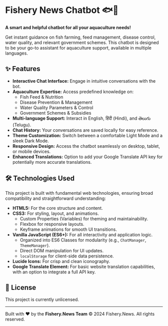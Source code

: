 # Fishery News Chatbot 🐟💬

**A smart and helpful chatbot for all your aquaculture needs!**

Get instant guidance on fish farming, feed management, disease control, water quality, and relevant government schemes. This chatbot is designed to be your go-to assistant for aquaculture support, available in multiple languages.

## ✨ Features

* **Interactive Chat Interface:** Engage in intuitive conversations with the bot.
* **Aquaculture Expertise:** Access predefined knowledge on:
    * Fish Feed & Nutrition
    * Disease Prevention & Management
    * Water Quality Parameters & Control
    * Government Schemes & Subsidies
* **Multi-language Support:** Interact in English, हिंदी (Hindi), and తెలుగు (Telugu).
* **Chat History:** Your conversations are saved locally for easy reference.
* **Theme Customization:** Switch between a comfortable Light Mode and a sleek Dark Mode.
* **Responsive Design:** Access the chatbot seamlessly on desktop, tablet, or mobile devices.
* **Enhanced Translations:** Option to add your Google Translate API key for potentially more accurate translations.

## 🛠️ Technologies Used

This project is built with fundamental web technologies, ensuring broad compatibility and straightforward understanding:

* **HTML5:** For the core structure and content.
* **CSS3:** For styling, layout, and animations.
    * Custom Properties (Variables) for theming and maintainability.
    * Flexbox for responsive layouts.
    * Keyframe animations for smooth UI transitions.
* **Vanilla JavaScript (ES6+):** For all interactivity and application logic.
    * Organized into ES6 Classes for modularity (e.g., `ChatManager`, `ThemeManager`).
    * Direct DOM manipulation for UI updates.
    * `localStorage` for client-side data persistence.
* **Lucide Icons:** For crisp and clean iconography.
* **Google Translate Element:** For basic website translation capabilities, with an option to integrate a full API key.

## 📄 License

This project is currently unlicensed. 

---

Built with ❤️ by the **Fishery.News Team**
&copy; 2024 Fishery.News. All rights reserved.